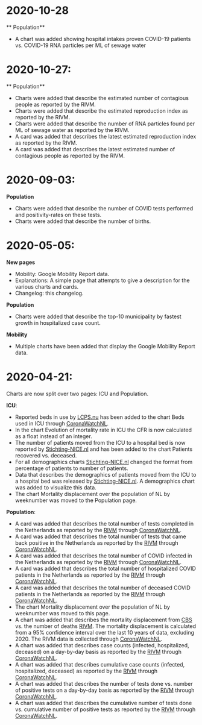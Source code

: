 # 2020-10-28

** Population**

* A chart was added showing hospital intakes proven COVID-19 patients vs. COVID-19 RNA particles per ML of sewage water


# 2020-10-27:

** Population**

* Charts were added that describe the estimated number of contagious people as reported by the RIVM.
* Charts were added that describe the estimated reproduction index as reported by the RIVM.
* Charts were added that describe the number of RNA particles found per ML of sewage water as reported by the RIVM.
* A card was added that describes the latest estimated reproduction index as reported by the RIVM.
* A card was added that describes the latest estimated number of contagious people as reported by the RIVM.


# 2020-09-03:

**Population**

* Charts were added that describe the number of COVID tests performed and positivity-rates on these tests.
* Charts were added that describe the number of births.


# 2020-05-05:

**New pages**

* Mobility: Google Mobility Report data.
* Explanations: A simple page that attempts to give a description for the various charts and cards.
* Changelog: this changelog.

**Population**

* Charts were added that describe the top-10 municipality by fastest growth in hospitalized case count.

**Mobility**

* Multiple charts have been added that display the Google Mobility Report data.


# 2020-04-21:

Charts are now split over two pages: ICU and Population.

**ICU**:

* Reported beds in use by [LCPS.nu](https://LCPS.nu) has been added to the chart Beds used in ICU through [CoronaWatchNL](https://github.com/J535D165/CoronaWatchNL).
* In the chart Evolution of mortality rate in ICU the CFR is now calculated as a float instead of an integer.
* The number of patients moved from the ICU to a hospital bed is now reported by [Stichting-NICE.nl](https://Stichting-NICE.nl) and has been added to the chart Patients recovered vs. deceased.
* For all demographics charts [Stichting-NICE.nl](https://Stichting-NICE.nl) changed the format from percentage of patients to number of patients.
* Data that describes the demographics of patients moved from the ICU to a hospital bed was released by [Stichting-NICE.nl](https://Stichting-NICE.nl). A demographics chart was added to visualize this data.
* The chart Mortality displacement over the population of NL by weeknumber was moved to the Population page.

**Population**:

* A card was added that describes the total number of tests completed in the Netherlands as reported by the [RIVM](https://www.rivm.nl/coronavirus-covid-19) through [CoronaWatchNL](https://github.com/J535D165/CoronaWatchNL).
* A card was added that describes the total number of tests that came back positive in the Netherlands as reported by the [RIVM](https://www.rivm.nl/coronavirus-covid-19) through [CoronaWatchNL](https://github.com/J535D165/CoronaWatchNL).
* A card was added that describes the total number of COVID infected in the Netherlands as reported by the [RIVM](https://www.rivm.nl/coronavirus-covid-19) through [CoronaWatchNL](https://github.com/J535D165/CoronaWatchNL).
* A card was added that describes the total number of hospitalized COVID patients in the Netherlands as reported by the [RIVM](https://www.rivm.nl/coronavirus-covid-19) through [CoronaWatchNL](https://github.com/J535D165/CoronaWatchNL).
* A card was added that describes the total number of deceased COVID patients in the Netherlands as reported by the [RIVM](https://www.rivm.nl/coronavirus-covid-19) through [CoronaWatchNL](https://github.com/J535D165/CoronaWatchNL).
* The chart Mortality displacement over the population of NL by weeknumber was moved to this page.
* A chart was added that describes the mortality displacement from [CBS](https://opendata.cbs.nl/statline/#/CBS/nl/dataset/70895ned/table?fromstatweb) vs. the number of deaths [RIVM](https://www.rivm.nl/coronavirus-covid-19/actueel). The mortality displacement is calculated from a 95% confidence interval over the last 10 years of data, excluding 2020. The RIVM data is collected through [CoronaWatchNL](https://github.com/J535D165/CoronaWatchNL).
* A chart was added that describes case counts (infected, hospitalized, deceased) on a day-by-day basis as reported by the [RIVM](https://www.rivm.nl/coronavirus-covid-19) through [CoronaWatchNL](https://github.com/J535D165/CoronaWatchNL).
* A chart was added that describes cumulative case counts (infected, hospitalized, deceased) as reported by the [RIVM](https://www.rivm.nl/coronavirus-covid-19) through [CoronaWatchNL](https://github.com/J535D165/CoronaWatchNL).
* A chart was added that describes the number of tests done vs. number of positive tests on a day-by-day basis as reported by the [RIVM](https://www.rivm.nl/coronavirus-covid-19) through [CoronaWatchNL](https://github.com/J535D165/CoronaWatchNL).
* A chart was added that describes the cumulative number of tests done vs. cumulative number of positive tests as reported by the [RIVM](https://www.rivm.nl/coronavirus-covid-19) through [CoronaWatchNL](https://github.com/J535D165/CoronaWatchNL).

